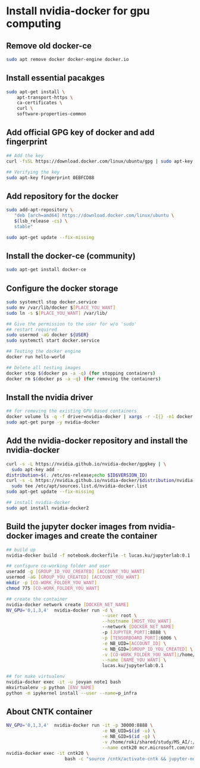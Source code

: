 # Install nvidia-docker for gpu computing

## Remove old docker-ce

```bash
sudo apt remove docker docker-engine docker.io
```

## Install essential pacakges

```bash
sudo apt-get install \
    apt-transport-https \
    ca-certificates \
    curl \
    software-properties-common
```

## Add official GPG key of docker and add fingerprint

```bash
## Add the key
curl -fsSL https://download.docker.com/linux/ubuntu/gpg | sudo apt-key add -

## Verifying the key
sudo apt-key fingerprint 0EBFCD88
```

## Add repository for the docker

```bash
sudo add-apt-repository \
   "deb [arch=amd64] https://download.docker.com/linux/ubuntu \
   $(lsb_release -cs) \
   stable"

sudo apt-get update --fix-missing
```

## Install the docker-ce (community)

```bash
sudo apt-get install docker-ce
```

## Configure the docker storage

```bash
sudo systemctl stop docker.service
sudo mv /var/lib/docker $[PLACE_YOU_WANT]
sudo ln -s $[PLACE_YOU_WANT] /var/lib/

## Give the permission to the user for w/o 'sudo'
## restart required
sudo usermod -aG docker ${USER}
sudo systemctl start docker.service

## Testing the docker engine
docker run hello-world

## Delete all testing images
docker stop $(docker ps -a -q) (for stopping containers)
docker rm $(docker ps -a -q) (for removing the containers)
```

## Install the nvidia driver

```bash
## for removing the existing GPU based containers
docker volume ls -q -f driver=nvidia-docker | xargs -r -I{} -n1 docker ps -q -a -f volume={} | xargs -r docker rm -f
sudo apt-get purge -y nvidia-docker
```

## Add the nvidia-docker repository and install the nvidia-docker

```bash
curl -s -L https://nvidia.github.io/nvidia-docker/gpgkey | \
  sudo apt-key add -
distribution=$(. /etc/os-release;echo $ID$VERSION_ID)
curl -s -L https://nvidia.github.io/nvidia-docker/$distribution/nvidia-docker.list | \
  sudo tee /etc/apt/sources.list.d/nvidia-docker.list
sudo apt-get update --fix-missing

## install nvidia-docker
sudo apt install nvidia-docker2
```

## Build the jupyter docker images from nvidia-docker images and create the container

```bash
## build up
nvidia-docker build -f notebook.dockerfile -t lucas.ku/jupyterlab:0.1 .

## configure co-working folder and user
useradd -g [GROUP_ID_YOU_CREATED] [ACCOUNT_YOU_WANT]
usermod -aG [GROUP_YOU_CREATED] [ACCOUNT_YOU_WANT]
mkdir -p [CO-WORK_FOLDER_YOU_WANT]
chmod 775 [CO-WORK_FOLDER_YOU_WANT]

## create the container
nvidia-docker network create [DOCKER_NET_NAME]
NV_GPU='0,1,3,4'  nvidia-docker run -d \
                                    --user root \
                                    --hostname [HOST_YOU_WANT]
                                    --network [DOCKER_NET_NAME]
                                    -p [JUPYTER_PORT]:8888 \
                                    -p [TENSORBOARD_PORT]:6006 \
                                    -e NB_UID=[ACCOUNT_ID] \
                                    -e NB_GID=[GROUP_ID_YOU_CREATED] \
                                    -v [CO-WORK_FOLDER_YOU_WANT]:/home/jovyan/work/ \
                                    --name [NAME_YOU_WANT] \
                                    lucas.ku/jupyterlab:0.1

## for make virtualenv
nvidia-docker exec -it -u jovyan note1 bash
mkvirtualenv -p python [ENV_NAME]
python -m ipykernel install --user --name=p_infra
```

## About CNTK container

```bash
NV_GPU='0,1,3,4'  nvidia-docker run -it -p 30000:8888 \
                                    -e NB_UID=$(id -u) \
                                    -e NB_GID=$(id -g) \
                                    -v /home/roki/shared/study/MS_AI/:/cntk/Tutorials/MS_AI/ \
                                    --name cntk20 mcr.microsoft.com/cntk/release:2.0.rc3-gpu-python3.5-cuda8.0-cudnn5.1
nvidia-docker exec -it cntk20 \
                      bash -c "source /cntk/activate-cntk && jupyter-notebook --no-browser --port=8888 --ip=0.0.0.0 --notebook-dir=/cntk/Tutorials --allow-root"
```

